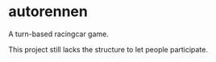 autorennen
==========

A turn-based racingcar game.

This project still lacks the structure to let people participate.